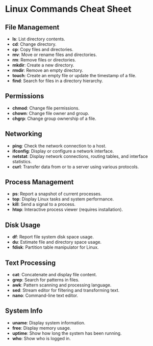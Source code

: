 # Linux Commands Cheat Sheet

## File Management
- **ls**: List directory contents.
- **cd**: Change directory.
- **cp**: Copy files and directories.
- **mv**: Move or rename files and directories.
- **rm**: Remove files or directories.
- **mkdir**: Create a new directory.
- **rmdir**: Remove an empty directory.
- **touch**: Create an empty file or update the timestamp of a file.
- **find**: Search for files in a directory hierarchy.

## Permissions
- **chmod**: Change file permissions.
- **chown**: Change file owner and group.
- **chgrp**: Change group ownership of a file.

## Networking
- **ping**: Check the network connection to a host.
- **ifconfig**: Display or configure a network interface.
- **netstat**: Display network connections, routing tables, and interface statistics.
- **curl**: Transfer data from or to a server using various protocols.

## Process Management
- **ps**: Report a snapshot of current processes.
- **top**: Display Linux tasks and system performance.
- **kill**: Send a signal to a process.
- **htop**: Interactive process viewer (requires installation).

## Disk Usage
- **df**: Report file system disk space usage.
- **du**: Estimate file and directory space usage.
- **fdisk**: Partition table manipulator for Linux.

## Text Processing
- **cat**: Concatenate and display file content.
- **grep**: Search for patterns in files.
- **awk**: Pattern scanning and processing language.
- **sed**: Stream editor for filtering and transforming text.
- **nano**: Command-line text editor.

## System Info
- **uname**: Display system information.
- **free**: Display memory usage.
- **uptime**: Show how long the system has been running.
- **who**: Show who is logged in.

